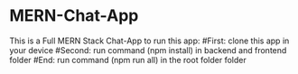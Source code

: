 # MERN-Chat-App
This is a Full MERN Stack Chat-App
to run this app:
#First: 
clone this app in your device
#Second:
run command (npm install) in backend and frontend folder
#End:
run command (npm run all) in the root folder folder

